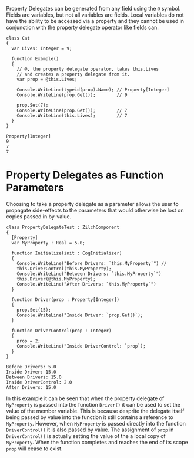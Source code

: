 Property Delegates can be generated from any field using the `@` symbol. Fields are variables, but not all variables are fields. Local variables do not have the ability to be accessed via a property and they cannot be used in conjunction with the property delegate operator like fields can.

```name=Cat, lang=csharp
class Cat
{
  var Lives: Integer = 9;

  function Example()
  {
    // @, the property delegate operator, takes this.Lives
    // and creates a property delegate from it.
    var prop = @this.Lives;

    Console.WriteLine(typeid(prop).Name); // Property[Integer]
    Console.WriteLine(prop.Get());        // 9

    prop.Set(7);
    Console.WriteLine(prop.Get());        // 7
    Console.WriteLine(this.Lives);        // 7
  }
}
```
```name=Console Output
Property[Integer]
9
7
7
```

 # Property Delegates as Function Parameters
Choosing to take a property delegate as a parameter allows the user to propagate side-effects to the parameters that would otherwise be lost on copies passed in by-value.

```name=PropertyDelegateTest, lang=csharp
class PropertyDelegateTest : ZilchComponent
{
  [Property]
  var MyProperty : Real = 5.0;

  function Initialize(init : CogInitializer)
  {
    Console.WriteLine("Before Drivers: `this.MyProperty`") //
    this.DriverControl(this.MyProperty);
    Console.WriteLine("Between Drivers: `this.MyProperty`")
    this.Driver(@this.MyProperty);
    Console.WriteLine("After Drivers: `this.MyProperty`")
  }

  function Driver(prop : Property[Integer])
  {
    prop.Set(15);
    Console.WriteLine("Inside Driver: `prop.Get()`);
  }

  function DriverControl(prop : Integer)
  {
    prop = 2;
    Console.WriteLine("Inside DriverControl: `prop`);
  }
}
```
```name=Console Output
Before Drivers: 5.0
Inside Driver: 15.0
Between Drivers: 15.0
Inside DriverControl: 2.0
After Drivers: 15.0
```
In this example it can be seen that when the property delegate of `MyProperty` is passed into the function `Driver()` it can be used to set the value of the member variable. This is because desprite the delegate itself being passed by value into the function it still contains a reference to `MyProperty`. However, when `MyProperty` is passed directly into the function `DriverControl()` it is also passed by value. The assignment of `prop` in `DriverControl()` is actually setting the value of the a local copy of `MyProperty`. When the function completes and reaches the end of its scope `prop` will cease to exist.  
  
  
  
  
  
  
  

 